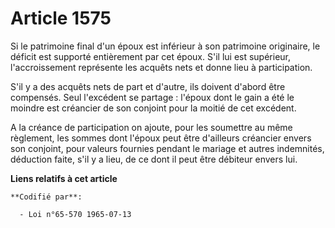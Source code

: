 # Article 1575

Si le patrimoine final d'un époux est inférieur à son patrimoine originaire, le déficit est supporté entièrement par cet
époux. S'il lui est supérieur, l'accroissement représente les acquêts nets et donne lieu à participation.

S'il y a des acquêts nets de part et d'autre, ils doivent d'abord être compensés. Seul l'excédent se partage : l'époux dont
le gain a été le moindre est créancier de son conjoint pour la moitié de cet excédent.

A la créance de participation on ajoute, pour les soumettre au même règlement, les sommes dont l'époux peut être d'ailleurs
créancier envers son conjoint, pour valeurs fournies pendant le mariage et autres indemnités, déduction faite, s'il y a lieu,
de ce dont il peut être débiteur envers lui.

**Liens relatifs à cet article**

	**Codifié par**:

	  - Loi n°65-570 1965-07-13
